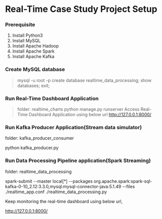 # Real-Time Case Study Project Setup

### Prerequisite

1. Install Python3
2. Install MySQL
3. Install Apache Hadoop
4. Install Apache Spark
5. Install Apache Kafka



### Create MySQL database

> mysql -u root -p
> create database realtime_data_processing;
> show databases;
> exit;

### Run Real-Time Dashboard Application

> folder: realtime_charts
> python manage.py runserver
> Access Real-Time Dashboard Application using below url
> http://127.0.0.1:8000/

### Run Kafka Producer Application(Stream data simulator)

folder: kafka_producer_consumer

python kafka_producer.py

### Run Data Processing Pipeline application(Spark Streaming)

folder: realtime_data_processing

spark-submit --master local[*] --packages org.apache.spark:spark-sql-kafka-0-10_2.12:3.3.0,mysql:mysql-connector-java:5.1.49 --files ./realtime_app.conf ./realtime_data_processing.py

Keep monitoring the real-time dashboard using below url,

http://127.0.0.1:8000/
